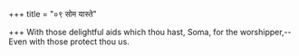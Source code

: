 +++
title = "०९ सोम यास्ते"

+++
With those delightful aids which thou hast, Soma, for the worshipper,--  
     Even with those protect thou us.